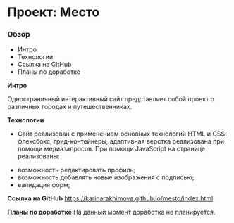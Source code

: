 # Проект: Место

### Обзор
* Интро
* Технологии
* Ссылка на GitHub
* Планы по доработке

**Интро**

Одностраничный интерактивный сайт представляет собой проект о различных городах и путешественниках.

**Технологии**

* Сайт реализован с применением основных технологий HTML и CSS: флексбокс, грид-контейнеры, адаптивная верстка реализована при помощи медиазапросов. При помощи JavaScript на странице реализованы:
- возможность редактировать профиль;
- возможность добавлять новые изображения с подписью;
- валидация форм;

**Ссылка на GitHub**
https://karinarakhimova.github.io/mesto/index.html

**Планы по доработке**
На данный момент доработка не планируется.
